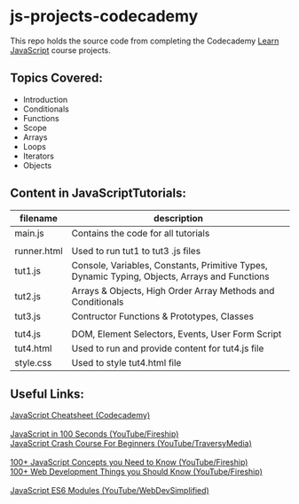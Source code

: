 # js-projects-codecademy

This repo holds the source code from completing the Codecademy [Learn JavaScript](https://www.codecademy.com/learn/introduction-to-javascript) course projects.

## Topics Covered:

- Introduction
- Conditionals
- Functions
- Scope
- Arrays
- Loops
- Iterators
- Objects

## Content in JavaScriptTutorials:

| filename | description |
| ------ | ------ |
|main.js |Contains the code for all tutorials |
|  |  |
|runner.html| Used to run tut1 to tut3 .js files |
|tut1.js| Console, Variables, Constants, Primitive Types, Dynamic  Typing, Objects, Arrays and Functions |
|tut2.js| Arrays & Objects, High Order Array Methods and Conditionals |
|tut3.js| Contructor Functions & Prototypes, Classes |
|  |  |
|tut4.js| DOM, Element Selectors, Events, User Form Script |
|tut4.html| Used to run and provide content for tut4.js file |
|style.css| Used to style tut4.html file |

## Useful Links:
[JavaScript Cheatsheet (Codecademy)](https://www.codecademy.com/learn/introduction-to-javascript/modules/learn-javascript-introduction/cheatsheet)
<br>
<br>
[JavaScript in 100 Seconds (YouTube/Fireship)](https://www.youtube.com/watch?v=DHjqpvDnNGE)
<br>
[JavaScript Crash Course For Beginners (YouTube/TraversyMedia)](https://www.youtube.com/watch?v=hdI2bqOjy3c)
<br>
<br>
[100+ JavaScript Concepts you Need to Know (YouTube/Fireship)](https://www.youtube.com/watch?v=lkIFF4maKMU)
<br>
[100+ Web Development Things you Should Know (YouTube/Fireship)](https://www.youtube.com/watch?v=erEgovG9WBs)
<br>
<br>
[JavaScript ES6 Modules (YouTube/WebDevSimplified)](https://www.youtube.com/watch?v=cRHQNNcYf6s)

